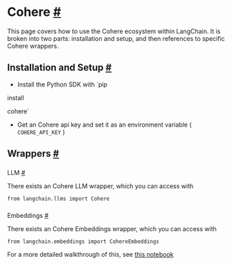 


 Cohere
 [#](#cohere "Permalink to this headline")
===================================================



 This page covers how to use the Cohere ecosystem within LangChain.
It is broken into two parts: installation and setup, and then references to specific Cohere wrappers.
 




 Installation and Setup
 [#](#installation-and-setup "Permalink to this headline")
-----------------------------------------------------------------------------------


* Install the Python SDK with
 `pip
 

 install
 

 cohere`
* Get an Cohere api key and set it as an environment variable (
 `COHERE_API_KEY`
 )





 Wrappers
 [#](#wrappers "Permalink to this headline")
-------------------------------------------------------



### 
 LLM
 [#](#llm "Permalink to this headline")



 There exists an Cohere LLM wrapper, which you can access with
 





```
from langchain.llms import Cohere

```





### 
 Embeddings
 [#](#embeddings "Permalink to this headline")



 There exists an Cohere Embeddings wrapper, which you can access with
 





```
from langchain.embeddings import CohereEmbeddings

```




 For a more detailed walkthrough of this, see
 [this notebook](../modules/models/text_embedding/examples/cohere)







